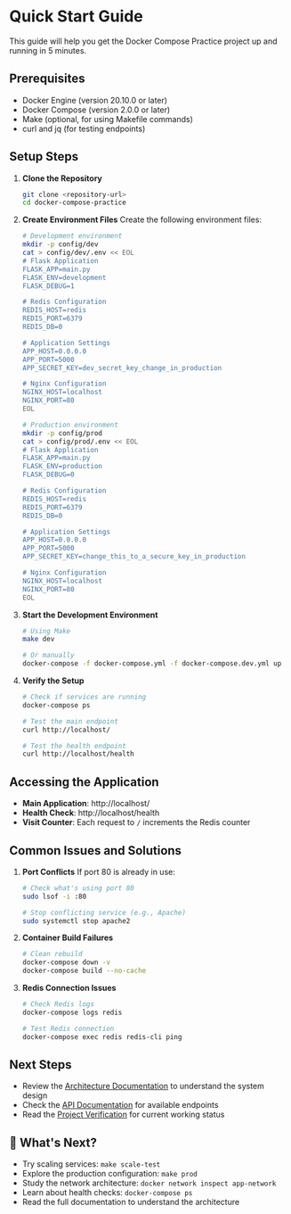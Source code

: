 # Quick Start Guide

This guide will help you get the Docker Compose Practice project up and running in 5 minutes.

## Prerequisites

- Docker Engine (version 20.10.0 or later)
- Docker Compose (version 2.0.0 or later)
- Make (optional, for using Makefile commands)
- curl and jq (for testing endpoints)

## Setup Steps

1. **Clone the Repository**
   ```bash
   git clone <repository-url>
   cd docker-compose-practice
   ```

2. **Create Environment Files**
   Create the following environment files:

   ```bash
   # Development environment
   mkdir -p config/dev
   cat > config/dev/.env << EOL
   # Flask Application
   FLASK_APP=main.py
   FLASK_ENV=development
   FLASK_DEBUG=1

   # Redis Configuration
   REDIS_HOST=redis
   REDIS_PORT=6379
   REDIS_DB=0

   # Application Settings
   APP_HOST=0.0.0.0
   APP_PORT=5000
   APP_SECRET_KEY=dev_secret_key_change_in_production

   # Nginx Configuration
   NGINX_HOST=localhost
   NGINX_PORT=80
   EOL

   # Production environment
   mkdir -p config/prod
   cat > config/prod/.env << EOL
   # Flask Application
   FLASK_APP=main.py
   FLASK_ENV=production
   FLASK_DEBUG=0

   # Redis Configuration
   REDIS_HOST=redis
   REDIS_PORT=6379
   REDIS_DB=0

   # Application Settings
   APP_HOST=0.0.0.0
   APP_PORT=5000
   APP_SECRET_KEY=change_this_to_a_secure_key_in_production

   # Nginx Configuration
   NGINX_HOST=localhost
   NGINX_PORT=80
   EOL
   ```

3. **Start the Development Environment**
   ```bash
   # Using Make
   make dev

   # Or manually
   docker-compose -f docker-compose.yml -f docker-compose.dev.yml up
   ```

4. **Verify the Setup**
   ```bash
   # Check if services are running
   docker-compose ps

   # Test the main endpoint
   curl http://localhost/

   # Test the health endpoint
   curl http://localhost/health
   ```

## Accessing the Application

- **Main Application**: http://localhost/
- **Health Check**: http://localhost/health
- **Visit Counter**: Each request to `/` increments the Redis counter

## Common Issues and Solutions

1. **Port Conflicts**
   If port 80 is already in use:
   ```bash
   # Check what's using port 80
   sudo lsof -i :80
   
   # Stop conflicting service (e.g., Apache)
   sudo systemctl stop apache2
   ```

2. **Container Build Failures**
   ```bash
   # Clean rebuild
   docker-compose down -v
   docker-compose build --no-cache
   ```

3. **Redis Connection Issues**
   ```bash
   # Check Redis logs
   docker-compose logs redis
   
   # Test Redis connection
   docker-compose exec redis redis-cli ping
   ```

## Next Steps

- Review the [Architecture Documentation](architecture.md) to understand the system design
- Check the [API Documentation](api.md) for available endpoints
- Read the [Project Verification](PROJECT_VERIFICATION.md) for current working status

## 🚀 What's Next?

- Try scaling services: `make scale-test`
- Explore the production configuration: `make prod`
- Study the network architecture: `docker network inspect app-network`
- Learn about health checks: `docker-compose ps`
- Read the full documentation to understand the architecture
 